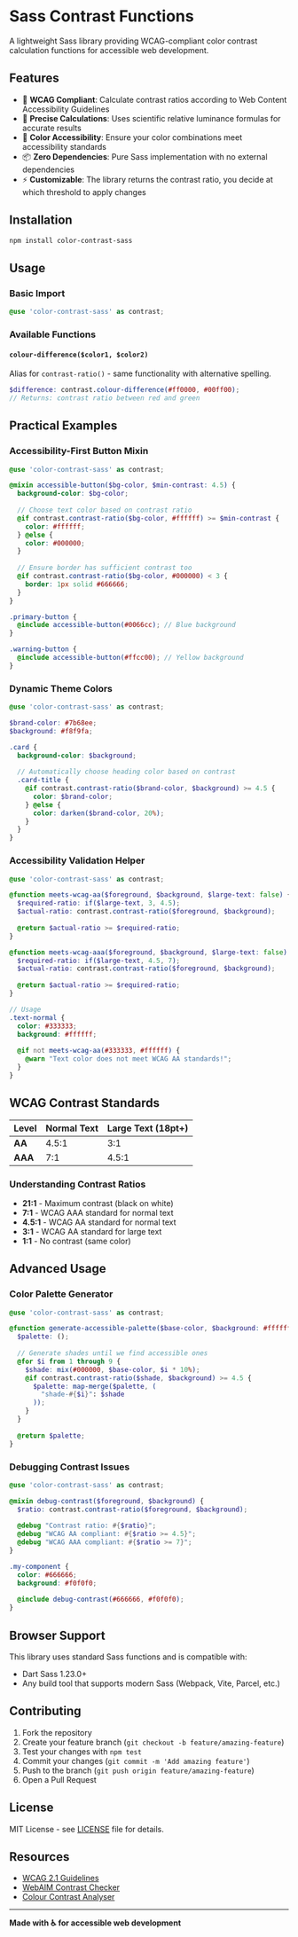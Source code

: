 # Sass Contrast Functions

A lightweight Sass library providing WCAG-compliant color contrast calculation functions for accessible web development.

## Features

- 🎯 **WCAG Compliant**: Calculate contrast ratios according to Web Content Accessibility Guidelines
- 🧮 **Precise Calculations**: Uses scientific relative luminance formulas for accurate results
- 🎨 **Color Accessibility**: Ensure your color combinations meet accessibility standards
- 📦 **Zero Dependencies**: Pure Sass implementation with no external dependencies
- ⚡ **Customizable**: The library returns the contrast ratio, you decide at which threshold to apply changes

## Installation

```bash
npm install color-contrast-sass
```

## Usage

### Basic Import

```scss
@use 'color-contrast-sass' as contrast;
```

### Available Functions


#### `colour-difference($color1, $color2)`

Alias for `contrast-ratio()` - same functionality with alternative spelling.

```scss
$difference: contrast.colour-difference(#ff0000, #00ff00);
// Returns: contrast ratio between red and green 
```

## Practical Examples

### Accessibility-First Button Mixin

```scss
@use 'color-contrast-sass' as contrast;

@mixin accessible-button($bg-color, $min-contrast: 4.5) {
  background-color: $bg-color;
  
  // Choose text color based on contrast ratio
  @if contrast.contrast-ratio($bg-color, #ffffff) >= $min-contrast {
    color: #ffffff;
  } @else {
    color: #000000;
  }
  
  // Ensure border has sufficient contrast too
  @if contrast.contrast-ratio($bg-color, #000000) < 3 {
    border: 1px solid #666666;
  }
}

.primary-button {
  @include accessible-button(#0066cc); // Blue background
}

.warning-button {
  @include accessible-button(#ffcc00); // Yellow background
}
```

### Dynamic Theme Colors

```scss
@use 'color-contrast-sass' as contrast;

$brand-color: #7b68ee;
$background: #f8f9fa;

.card {
  background-color: $background;
  
  // Automatically choose heading color based on contrast
  .card-title {
    @if contrast.contrast-ratio($brand-color, $background) >= 4.5 {
      color: $brand-color;
    } @else {
      color: darken($brand-color, 20%);
    }
  }
}
```

### Accessibility Validation Helper

```scss
@use 'color-contrast-sass' as contrast;

@function meets-wcag-aa($foreground, $background, $large-text: false) {
  $required-ratio: if($large-text, 3, 4.5);
  $actual-ratio: contrast.contrast-ratio($foreground, $background);
  
  @return $actual-ratio >= $required-ratio;
}

@function meets-wcag-aaa($foreground, $background, $large-text: false) {
  $required-ratio: if($large-text, 4.5, 7);
  $actual-ratio: contrast.contrast-ratio($foreground, $background);
  
  @return $actual-ratio >= $required-ratio;
}

// Usage
.text-normal {
  color: #333333;
  background: #ffffff;
  
  @if not meets-wcag-aa(#333333, #ffffff) {
    @warn "Text color does not meet WCAG AA standards!";
  }
}
```

## WCAG Contrast Standards

| Level | Normal Text | Large Text (18pt+) |
|-------|-------------|-------------------|
| **AA** | 4.5:1 | 3:1 |
| **AAA** | 7:1 | 4.5:1 |

### Understanding Contrast Ratios

- **21:1** - Maximum contrast (black on white)
- **7:1** - WCAG AAA standard for normal text
- **4.5:1** - WCAG AA standard for normal text
- **3:1** - WCAG AA standard for large text
- **1:1** - No contrast (same color)

## Advanced Usage

### Color Palette Generator

```scss
@use 'color-contrast-sass' as contrast;

@function generate-accessible-palette($base-color, $background: #ffffff) {
  $palette: ();
  
  // Generate shades until we find accessible ones
  @for $i from 1 through 9 {
    $shade: mix(#000000, $base-color, $i * 10%);
    @if contrast.contrast-ratio($shade, $background) >= 4.5 {
      $palette: map-merge($palette, (
        "shade-#{$i}": $shade
      ));
    }
  }
  
  @return $palette;
}
```

### Debugging Contrast Issues

```scss
@use 'color-contrast-sass' as contrast;

@mixin debug-contrast($foreground, $background) {
  $ratio: contrast.contrast-ratio($foreground, $background);
  
  @debug "Contrast ratio: #{$ratio}";
  @debug "WCAG AA compliant: #{$ratio >= 4.5}";
  @debug "WCAG AAA compliant: #{$ratio >= 7}";
}

.my-component {
  color: #666666;
  background: #f0f0f0;
  
  @include debug-contrast(#666666, #f0f0f0);
}
```

## Browser Support

This library uses standard Sass functions and is compatible with:
- Dart Sass 1.23.0+
- Any build tool that supports modern Sass (Webpack, Vite, Parcel, etc.)

## Contributing

1. Fork the repository
2. Create your feature branch (`git checkout -b feature/amazing-feature`)
3. Test your changes with `npm test`
4. Commit your changes (`git commit -m 'Add amazing feature'`)
5. Push to the branch (`git push origin feature/amazing-feature`)
6. Open a Pull Request

## License

MIT License - see [LICENSE](LICENSE) file for details.

## Resources

- [WCAG 2.1 Guidelines](https://www.w3.org/WAI/WCAG21/Understanding/contrast-minimum.html)
- [WebAIM Contrast Checker](https://webaim.org/resources/contrastchecker/)
- [Colour Contrast Analyser](https://www.tpgi.com/color-contrast-checker/)

---

**Made with ♿ for accessible web development**